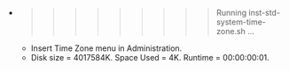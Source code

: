 * >>>>>>>>> Running inst-std-system-time-zone.sh ...
  * Insert Time Zone menu in Administration.
  * Disk size = 4017584K. Space Used = 4K. Runtime = 00:00:00:01.
